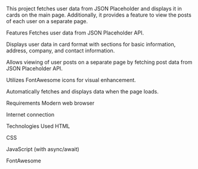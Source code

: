 This project fetches user data from JSON Placeholder and displays it in cards on the main page. Additionally, it provides a feature to view the posts of each user on a separate page.

Features
Fetches user data from JSON Placeholder API.

Displays user data in card format with sections for basic information, address, company, and contact information.

Allows viewing of user posts on a separate page by fetching post data from JSON Placeholder API.

Utilizes FontAwesome icons for visual enhancement.

Automatically fetches and displays data when the page loads.


Requirements
Modern web browser

Internet connection


Technologies Used
HTML

CSS

JavaScript (with async/await)

FontAwesome
